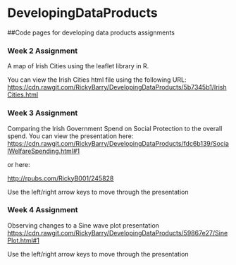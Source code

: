 
# DevelopingDataProducts
##Code pages for developing data products assignments 

### Week 2 Assignment
A map of Irish Cities using the leaflet library in R.

You can view the Irish Cities html file using the following URL:
https://cdn.rawgit.com/RickyBarry/DevelopingDataProducts/5b7345b1/IrishCities.html

### Week 3 Assignment
Comparing the Irish Government Spend on Social Protection to the overall spend.
You can view the presentation here:
https://cdn.rawgit.com/RickyBarry/DevelopingDataProducts/fdc6b139/SocialWelfareSpending.html#1

or here:

http://rpubs.com/RickyB001/245828

Use the left/right arrow keys to move through the presentation

### Week 4 Assignment
Observing changes to a Sine wave plot presentation
https://cdn.rawgit.com/RickyBarry/DevelopingDataProducts/59867e27/SinePlot.html#1

Use the left/right arrow keys to move through the presentation

